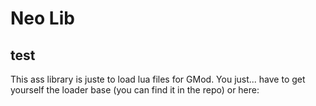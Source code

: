 # Neo Lib 

## test

This ass library is juste to load lua files for GMod.
You just... have to get yourself the loader base (you can find it in the repo)
or here: